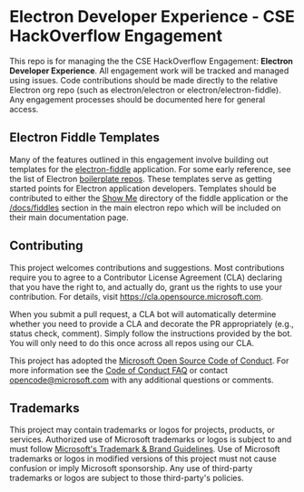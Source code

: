 # Electron Developer Experience - CSE HackOverflow Engagement

This repo is for managing the the CSE HackOverflow Engagement: **Electron Developer Experience**. All engagement work will be tracked and managed using issues. Code contributions should be made directly to the relative Electron org repo (such as electron/electron or electron/electron-fiddle). Any engagement processes should be documented here for general access.

## Electron Fiddle Templates

Many of the features outlined in this engagement involve building out templates for the [electron-fiddle](https://www.electronjs.org/fiddle) application. For some early reference, see the list of Electron [boilerplate repos](https://www.electronjs.org/community#boilerplates). These templates serve as getting started points for Electron application developers. Templates should be contributed to either the [Show Me](https://github.com/electron/fiddle/tree/master/static/show-me) directory of the fiddle application or the [/docs/fiddles](https://github.com/electron/electron/tree/master/docs/fiddles) section in the main electron repo which will be included on their main documentation page. 

## Contributing

This project welcomes contributions and suggestions.  Most contributions require you to agree to a
Contributor License Agreement (CLA) declaring that you have the right to, and actually do, grant us
the rights to use your contribution. For details, visit https://cla.opensource.microsoft.com.

When you submit a pull request, a CLA bot will automatically determine whether you need to provide
a CLA and decorate the PR appropriately (e.g., status check, comment). Simply follow the instructions
provided by the bot. You will only need to do this once across all repos using our CLA.

This project has adopted the [Microsoft Open Source Code of Conduct](https://opensource.microsoft.com/codeofconduct/).
For more information see the [Code of Conduct FAQ](https://opensource.microsoft.com/codeofconduct/faq/) or
contact [opencode@microsoft.com](mailto:opencode@microsoft.com) with any additional questions or comments.

## Trademarks

This project may contain trademarks or logos for projects, products, or services. Authorized use of Microsoft 
trademarks or logos is subject to and must follow 
[Microsoft's Trademark & Brand Guidelines](https://www.microsoft.com/en-us/legal/intellectualproperty/trademarks/usage/general).
Use of Microsoft trademarks or logos in modified versions of this project must not cause confusion or imply Microsoft sponsorship.
Any use of third-party trademarks or logos are subject to those third-party's policies.
